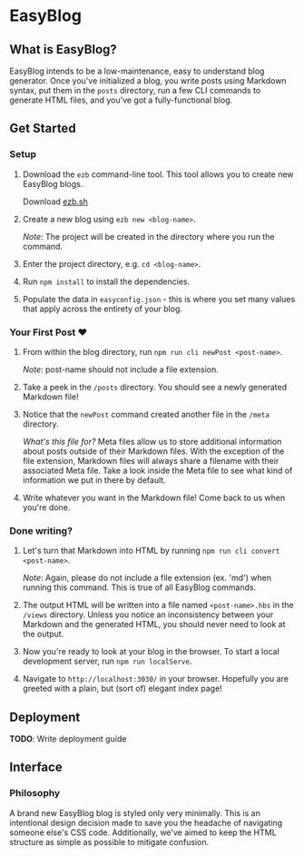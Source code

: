 # EasyBlog

## What is EasyBlog?

EasyBlog intends to be a low-maintenance, easy to understand blog generator. Once you've initialized a blog, you write posts using Markdown syntax, put them in the `posts` directory, run a few CLI commands to generate HTML files, and you've got a fully-functional blog.

## Get Started

### Setup
1. Download the `ezb` command-line tool. This tool allows you to create new EasyBlog blogs.

    Download [ezb.sh](https://raw.githubusercontent.com/andyxanthos/EasyBlog/master/ezb.sh)
2. Create a new blog using `ezb new <blog-name>`. 
    
    *Note*: The project will be created in the directory where you run the command.
3. Enter the project directory, e.g. `cd <blog-name>`.
4. Run `npm install` to install the dependencies.
5. Populate the data in `easyconfig.json` - this is where you set many values that apply across the entirety of your blog.

### Your First Post ❤️
1. From within the blog directory, run `npm run cli newPost <post-name>`.

    *Note*: post-name should not include a file extension.
2. Take a peek in the `/posts` directory. You should see a newly generated Markdown file!
3. Notice that the `newPost` command created another file in the `/meta` directory.

    *What's this file for?* Meta files allow us to store additional information about posts outside of their Markdown files. With the exception of the file extension, Markdown files will always share a filename with their associated Meta file. Take a look inside the Meta file to see what kind of information we put in there by default.
4. Write whatever you want in the Markdown file! Come back to us when you're done.

### Done writing?

1. Let's turn that Markdown into HTML by running `npm run cli convert <post-name>`.

    *Note*: Again, please do not include a file extension (ex. 'md') when running this command. This is true of all EasyBlog commands.
2. The output HTML will be written into a file named `<post-name>.hbs` in the `/views` directory. Unless you notice an inconsistency between your Markdown and the generated HTML, you should never need to look at the output.
3. Now you're ready to look at your blog in the browser. To start a local development server, run `npm run localServe`.
4. Navigate to `http://localhost:3030/` in your browser. Hopefully you are greeted with a plain, but (sort of) elegant index page!

## Deployment

**TODO**: Write deployment guide

## Interface

### Philosophy
A brand new EasyBlog blog is styled only very minimally. This is an intentional design decision made to save you the headache of navigating someone else's CSS code. Additionally, we've aimed to keep the HTML structure as simple as possible to mitigate confusion.

